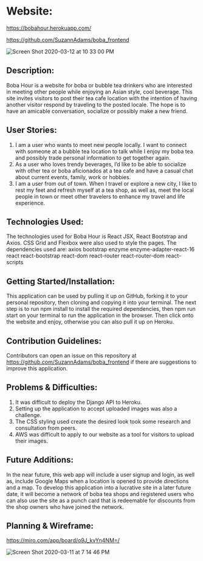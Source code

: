 # Website:

https://bobahour.herokuapp.com/

https://github.com/SuzannAdams/boba_frontend

![Screen Shot 2020-03-12 at 10 33 00 PM](https://user-images.githubusercontent.com/58324606/76592777-aba61a00-64b1-11ea-9c01-0c557fbc9375.png)

## Description:

Boba Hour is a website for boba or bubble tea drinkers who are interested in meeting other people while enjoying an Asian style, cool beverage. This site invites visitors to post their tea cafe location with the intention of having another visitor respond by traveling to the posted locale. The hope is to have an amicable conversation, socialize or possibly make a new friend.

## User Stories:

1. I am a user who wants to meet new people locally. I want to connect with someone at a bubble tea location to talk while I enjoy my boba tea and possibly trade personal information to get together again.
2. As a user who loves trendy beverages, I’d like to be able to socialize with other tea or boba aficionados at a tea cafe and have a casual chat about current events, family, work or hobbies.
3. I am a user from out of town. When I travel or explore a new city, I like to rest my feet and refresh myself at a tea shop, as well as, meet the local people in town or meet other travelers to enhance my travel and life experience.

## Technologies Used:

The technologies used for Boba Hour is React JSX, React Bootstrap and Axios. CSS Grid and Flexbox were also used to style the pages. The dependencies used are:
axios
bootstrap
enzyme
enzyme-adapter-react-16
react
react-bootstrap
react-dom
react-router
react-router-dom
react-scripts

## Getting Started/Installation:

This application can be used by pulling it up on GitHub, forking it to your personal repository, then cloning and copying it into your terminal. The next step is to run npm install to install the required dependencies, then npm run start on your terminal to run the application in the browser. Then click onto the website and enjoy, otherwise you can also pull it up on Heroku.

## Contribution Guidelines:

Contributors can open an issue on this repository at https://github.com/SuzannAdams/boba_frontend if there are suggestions to improve this application.

## Problems & Difficulties:

1. It was difficult to deploy the Django API to Heroku.
2. Setting up the application to accept uploaded images was also a challenge.
3. The CSS styling used create the desired look took some research and consultation from peers.
4. AWS was difficult to apply to our website as a tool for visitors to upload their images.

## Future Additions:

In the near future, this web app will include a user signup and login, as well as, include Google Maps when a location is opened to provide directions and a map. To develop this application into a lucrative site in a later future date, it will become a network of boba tea shops and registered users who can also use the site as a punch card that is redeemable for discounts from the shop owners who have joined the network.

## Planning & Wireframe:

https://miro.com/app/board/o9J_kvYn4NM=/

![Screen Shot 2020-03-11 at 7 14 46 PM](https://user-images.githubusercontent.com/58324606/76480693-bd61c180-63cc-11ea-9b56-147bf0e431a2.png)
